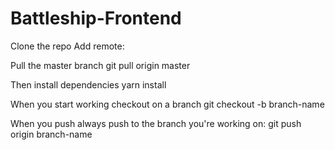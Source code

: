 # Battleship-Frontend

Clone the repo
Add remote: 

Pull the master branch git pull origin master

Then install dependencies yarn install

When you start working checkout on a branch git checkout -b branch-name

When you push always push to the branch you're working on: git push origin branch-name
